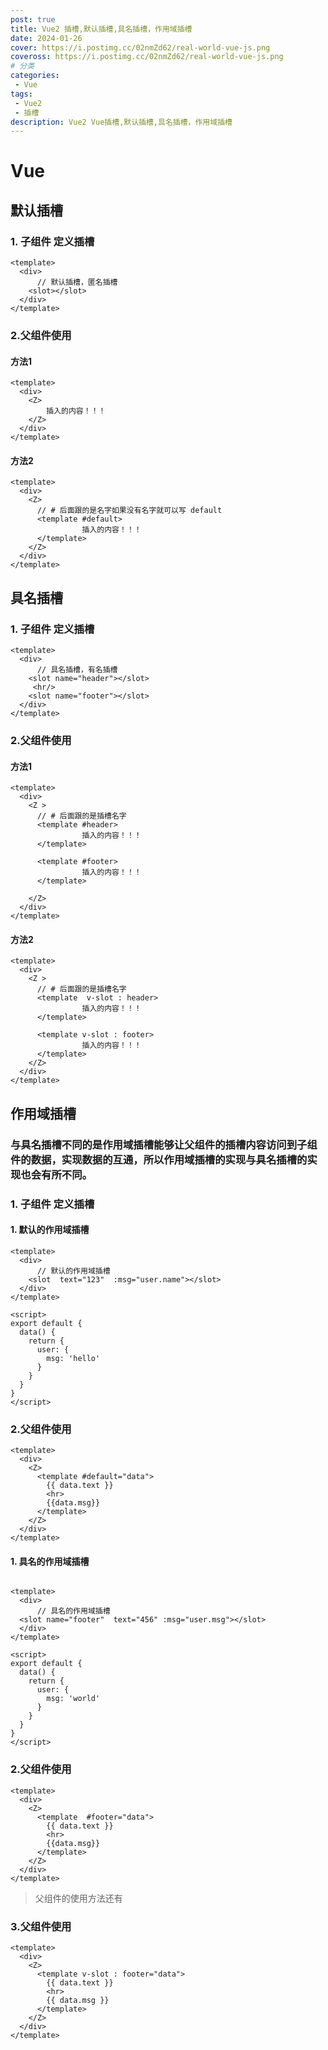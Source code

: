 ```yaml
---
post: true
title: Vue2 插槽,默认插槽,具名插槽，作用域插槽
date: 2024-01-26
cover: https://i.postimg.cc/02nmZd62/real-world-vue-js.png
coveross: https://i.postimg.cc/02nmZd62/real-world-vue-js.png
# 分类
categories:
 - Vue
tags:
 - Vue2
 - 插槽
description: Vue2 Vue插槽,默认插槽,具名插槽，作用域插槽
---
```

# Vue
## 默认插槽
### 1. 子组件 定义插槽
``` vue
<template>
  <div>
      // 默认插槽，匿名插槽
    <slot></slot>
  </div>
</template>
```

### 2.父组件使用
#### 方法1
```vue
<template>
  <div>
    <Z>
        插入的内容！！！
    </Z>
  </div>
</template>
```

#### 方法2
```vue
<template>
  <div>
    <Z>
      // # 后面跟的是名字如果没有名字就可以写 default
      <template #default>
                插入的内容！！！
      </template>
    </Z>
  </div>
</template>
```

## 具名插槽
### 1. 子组件 定义插槽
``` vue
<template>
  <div>
      // 具名插槽，有名插槽
    <slot name="header"></slot>
     <hr/>
    <slot name="footer"></slot>
  </div>
</template>
```

### 2.父组件使用
#### 方法1
```vue
<template>
  <div>
    <Z >
      // # 后面跟的是插槽名字
      <template #header>
                插入的内容！！！
      </template>

      <template #footer>
                插入的内容！！！
      </template>

    </Z>
  </div>
</template>
```

#### 方法2

```vue
<template>
  <div>
    <Z >
      // # 后面跟的是插槽名字
      <template  v-slot : header>
                插入的内容！！！
      </template>

      <template v-slot : footer>
                插入的内容！！！
      </template>
    </Z>
  </div>
</template>
```

## 作用域插槽
### 与具名插槽不同的是作用域插槽能够让父组件的插槽内容访问到子组件的数据，实现数据的互通，所以作用域插槽的实现与具名插槽的实现也会有所不同。


### 1. 子组件 定义插槽
#### 1. 默认的作用域插槽
```vue
<template>
  <div>
      // 默认的作用域插槽
    <slot  text="123"  :msg="user.name"></slot>
  </div>
</template>

<script>
export default {
  data() {
    return {
      user: {
        msg: 'hello'
      }
    }
  }
}
</script>
```

### 2.父组件使用
```vue
<template>
  <div>
    <Z>
      <template #default="data">
        {{ data.text }} 
        <hr>
        {{data.msg}}
      </template>
    </Z>
  </div>
</template>
```

#### 1. 具名的作用域插槽
``` vue

<template>
  <div>
      // 具名的作用域插槽
  <slot name="footer"  text="456" :msg="user.msg"></slot>
  </div>
</template>

<script>
export default {
  data() {
    return {
      user: {
        msg: 'world'
      }
    }
  }
}
</script>
```

### 2.父组件使用
```vue
<template>
  <div>
    <Z>
      <template  #footer="data">
        {{ data.text }} 
        <hr>
        {{data.msg}}
      </template>
    </Z>
  </div>
</template>
```

> 父组件的使用方法还有
### 3.父组件使用
```vue
<template>
  <div>
    <Z>
      <template v-slot : footer="data">
        {{ data.text }} 
        <hr>
        {{ data.msg }}
      </template>
    </Z>
  </div>
</template>
```


